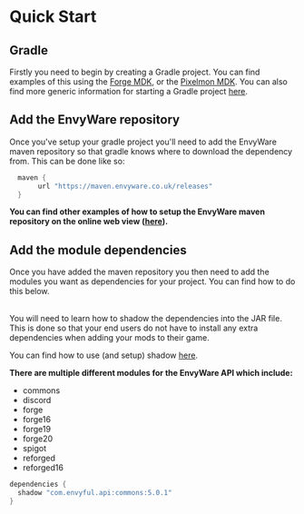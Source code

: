 # Quick Start

## Gradle

Firstly you need to begin by creating a Gradle project. You can find examples of this using the [Forge MDK](https://files.minecraftforge.net/net/minecraftforge/forge/), or the [Pixelmon MDK](https://github.com/EnvyWare/Pixelmon-MDK). You can also find more generic information for starting a Gradle project [here](https://docs.gradle.org/current/userguide/getting\_started.html).

## Add the EnvyWare repository

Once you've setup your gradle project you'll need to add the EnvyWare maven repository so that gradle knows where to download the dependency from. This can be done like so:

```groovy
  maven {
       url "https://maven.envyware.co.uk/releases"
  }
```

**You can find other examples of how to setup the EnvyWare maven repository on the online web view (**[**here**](http://maven.envyware.co.uk/)**).**

## Add the module dependencies

Once you have added the maven repository you then need to add the modules you want as dependencies for your project. You can find how to do this below.&#x20;

\
You will need to learn how to shadow the dependencies into the JAR file. This is done so that your end users do not have to install any extra dependencies when adding your mods to their game.&#x20;

You can find how to use (and setup) shadow [here](https://imperceptiblethoughts.com/shadow/getting-started/).&#x20;

**There are multiple different modules for the EnvyWare API which include:**
* commons
* discord
* forge
* forge16
* forge19
* forge20
* spigot
* reforged
* reforged16


```groovy
dependencies {
  shadow "com.envyful.api:commons:5.0.1"
}
```